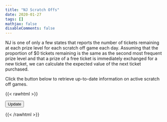 ```yaml
---
title: "NJ Scratch Offs"
date: 2020-01-27
tags: []
mathjax: false
disableComments: false
---
```


NJ is one of only a few states that reports the number of tickets remaining at each prize level for each scratch off game each day. Assuming that the proportion of $0 tickets remaining is the same as the second most frequent prize level and that a prize of a free ticket is immediately exchanged for a new ticket, we can calculate the expected value of the next ticket purchased.

Click the button below to retrieve up-to-date information on active scratch off games.

{{< rawhtml >}}
<div>
<button type="button" id="updBtn">Update</button>
</div>


<div id="results">
</div>


<script>
    document.getElementById("updBtn").addEventListener("click", function() {
        var req = new XMLHttpRequest();
        req.open("GET", "https://cors-anywhere.herokuapp.com/https://www.njlottery.com/api/v1/instant-games/games?size=1000");
        req.onreadystatechange = function() {
            if (req.readyState === XMLHttpRequest.DONE && req.status === 200) {
                var games = JSON.parse(req.responseText).games;
                var activeGames = games.filter(game => game.validationStatus == "ACTIVE");
                var enrichedGames = activeGames.map(function(game) {
                    game.zeroPayoutPrinted = game.totalTicketsPrinted - game.prizeTiers.reduce(function(tickets, prizeTier) {
                        return tickets + prizeTier.winningTickets;
                    }, 0);
                    var tier1Prize = game.prizeTiers.filter(prizeTier => prizeTier.tierNumber == 1)[0];
                    game.zeroPayoutRemaining = Math.round(game.zeroPayoutPrinted * (tier1Prize.winningTickets - tier1Prize.paidTickets) / tier1Prize.winningTickets);
                    game.freeTicketsRemaining = game.prizeTiers.filter(prizeTier => prizeTier.prizeDescription.startsWith("FREE")).reduce(function(tickets, prizeTier) {
                        return tickets + prizeTier.winningTickets - prizeTier.paidTickets;
                    }, 0);
                    game.nonFreeTicketsRemaining = game.zeroPayoutRemaining + game.prizeTiers.filter(prizeTier => !prizeTier.prizeDescription.startsWith("FREE")).reduce(function(tickets, prizeTier) {
                        return tickets + prizeTier.winningTickets - prizeTier.paidTickets;
                    }, 0);
                    game.expectedValue = Math.round(game.prizeTiers.filter(prizeTier => !prizeTier.prizeDescription.startsWith("FREE")).reduce(function(ev, prizeTier) {
                        return ev + (prizeTier.winningTickets - prizeTier.paidTickets) / game.nonFreeTicketsRemaining * prizeTier.prizeAmount;
                    }, 0)) / 100;
                    return game;
                });
                var tableRows = "<table class='table table-striped'><tr><th>Game ID</th><th>Game Name</th><th>Ticket Cost</th><th>Expected Value</th></tr>" +
                    enrichedGames.sort(function(game1, game2) {
                        if ((game1.expectedValue - game1.ticketPrice / 100) > (game2.expectedValue - game2.ticketPrice / 100)) {
                            return -1;
                        }
                        if ((game1.expectedValue - game1.ticketPrice / 100) < (game2.expectedValue - game2.ticketPrice / 100)) {
                            return 1;
                        }
                        return 0;
                    }).map(function(game) {
                    return "<tr><td>" +
                        game.gameId +
                        "</td><td>" +
                        game.gameName +
                        "</td><td>" +
                        game.ticketPrice / 100 +
                        "</td><td>" +
                        game.expectedValue +
                        "</td></tr>";
                }) + "</table>";
                document.getElementById("results").innerHTML = tableRows;
            }
        };
        req.send();
    });
</script>
{{< /rawhtml >}}
